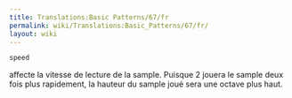 ```yaml
---
title: Translations:Basic Patterns/67/fr
permalink: wiki/Translations:Basic_Patterns/67/fr/
layout: wiki
---
```


``` Haskell
speed
```

affecte la vitesse de lecture de la sample. Puisque 2 jouera le sample
deux fois plus rapidement, la hauteur du sample joué sera une octave
plus haut.
